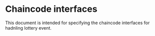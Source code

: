 # Chaincode interfaces
This document is intended for specifying the chaincode interfaces for hadnling
lottery event.
